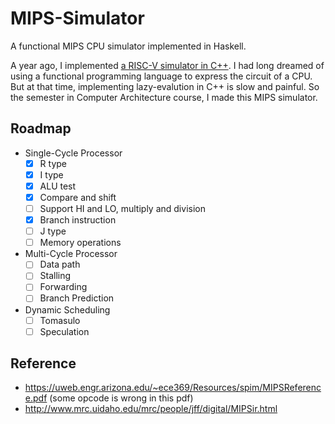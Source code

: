 # MIPS-Simulator

A functional MIPS CPU simulator implemented in Haskell.

A year ago, I implemented
[a RISC-V simulator in C++](https://github.com/skyzh/RISCV-Simulator).
I had long dreamed of using a functional programming language to express
the circuit of a CPU. But at that time, implementing lazy-evalution
in C++ is slow and painful. So the semester in Computer Architecture
course, I made this MIPS simulator.

## Roadmap
* Single-Cycle Processor
    - [x] R type
    - [x] I type
    - [x] ALU test
    - [x] Compare and shift
    - [ ] Support HI and LO, multiply and division
    - [x] Branch instruction
    - [ ] J type
    - [ ] Memory operations
* Multi-Cycle Processor
    - [ ] Data path
    - [ ] Stalling
    - [ ] Forwarding
    - [ ] Branch Prediction
* Dynamic Scheduling
    - [ ] Tomasulo
    - [ ] Speculation

## Reference

* https://uweb.engr.arizona.edu/~ece369/Resources/spim/MIPSReference.pdf (some opcode is wrong in this pdf)
* http://www.mrc.uidaho.edu/mrc/people/jff/digital/MIPSir.html
